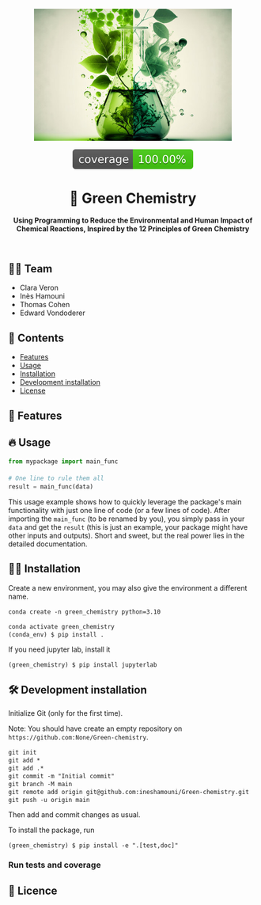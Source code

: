 <p align="center">
  <img src="assets/green.jpeg" alt="Project Logo" width="400"/>
</p>

<p align="center">
  <img src="assets/coverage-badge.svg" alt="Coverage Status"/>
</p>

<h1 align="center">
🌱 Green Chemistry 
</h1>

<p align="center">
  <strong>Using Programming to Reduce the Environmental and Human Impact of Chemical Reactions, Inspired by the 12 Principles of Green Chemistry</strong>
</p>

<br>

 
## 🧑‍🔬 Team
 
- Clara Veron
- Inès Hamouni 
- Thomas Cohen 
- Edward Vondoderer

## 📖 Contents

- [Features](#-features)
- [Usage](#-usage)
- [Installation](#-Setup)
- [Development installation](#-development-installation)
- [License](#-license)


## 🌱 Features

## 🔥 Usage

```python
from mypackage import main_func

# One line to rule them all
result = main_func(data)
```

This usage example shows how to quickly leverage the package's main functionality with just one line of code (or a few lines of code). 
After importing the `main_func` (to be renamed by you), you simply pass in your `data` and get the `result` (this is just an example, your package might have other inputs and outputs). 
Short and sweet, but the real power lies in the detailed documentation.

## 👩‍💻 Installation

Create a new environment, you may also give the environment a different name. 

```
conda create -n green_chemistry python=3.10 
```

```
conda activate green_chemistry
(conda_env) $ pip install .
```

If you need jupyter lab, install it 

```
(green_chemistry) $ pip install jupyterlab
```


## 🛠️ Development installation

Initialize Git (only for the first time). 

Note: You should have create an empty repository on `https://github.com:None/Green-chemistry`.

```
git init
git add * 
git add .*
git commit -m "Initial commit" 
git branch -M main
git remote add origin git@github.com:ineshamouni/Green-chemistry.git 
git push -u origin main
```

Then add and commit changes as usual. 

To install the package, run

```
(green_chemistry) $ pip install -e ".[test,doc]"
```

### Run tests and coverage





## 📖 Licence
